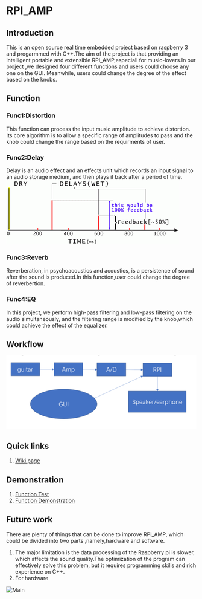 # RPI_AMP

## Introduction  
This is an open source real time embedded project based on raspberry 3 and progarmmed with C++.The aim of the project is that providing an intelligent,portable and extensible RPI_AMP,especiall for music-lovers.In our project ,we designed four different functions and users could choose any one on the GUI. Meanwhile, users could change the degree of the effect based on the knobs.

## Function
### Func1:Distortion
This function can process the input music amplitude to achieve distortion. Its core algorithm is to allow a specific range of amplitudes to pass and the knob could change the range based on the requirments of user.
### Func2:Delay
Delay is an audio effect and an effects unit which records an input signal to an audio storage medium, and then plays it back after a period of time.  
![Delay](resource/images/Delay.png)
### Func3:Reverb
Reverberation, in psychoacoustics and acoustics, is a persistence of sound after the sound is produced.In this function,user could change the degree of reverbertion.

### Func4:EQ
In this project, we perform high-pass filtering and low-pass filtering on the audio simultaneously, and the filtering range is modified by the knob,which could achieve the effect of the equalizer.


## Workflow
![Workflpw](resource/images/workflow.png)

## Quick links

1) [Wiki page](https://github.com/LemonRepublica/RPI_AMP/wiki)  

## Demonstration
1) [Function Test ](https://youtu.be/Or1FA4tJWyk)  
2) [Function Demonstration ](https://youtu.be/Or1FA4tJWyk) 

## Future work
There are plenty of things that can be done to improve RPI_AMP, which could be divided into two parts ,namely,hardware and software. 
1) The major limitation is the data processing of the Raspberry pi is slower, which affects the sound quality.The optimization of the program can effectively solve this problem, but it requires programming skills and rich experience on C++. 
2) For hardware


![Main](resources/images/Main.jpg)
